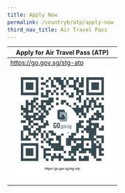 ```yaml
---
title: Apply Now
permalink: /countryb/atp/apply-now
third_nav_title: Air Travel Pass
---
```


<table style="width:50%;">
  <thead>
    <tr>
      <th>Apply for Air Travel Pass (ATP)</th>
    </tr>
  </thead>
  <tbody>
    <tr>
      <td><a href="https://go.gov.sg/stg-atp">https://go.gov.sg/stg-atp</a></td>
    </tr>
    <tr>
      <td><a href="https://go.gov.sg/stg-atp"><img src="/images/qr-atp.png" alt="https://go.gov.sg/stg-atp" title="https://go.gov.sg/stg-atp"></a></td>
    </tr>
  </tbody>
</table>
